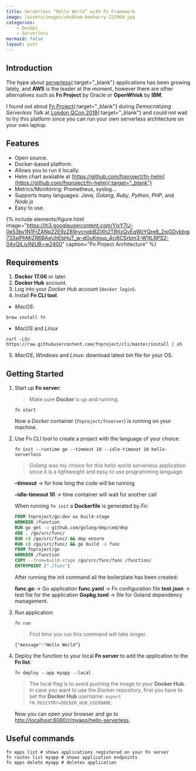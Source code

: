 ```yaml
---
title: Serverless “Hello World” with Fn Framework
image: /assets/images/shubham-beeharry-223969.jpg
categories:
    - DevOps
    - Serverless
mermaid: false
layout: post
---
```


## Introduction

The hype about [serverless](https://en.wikipedia.org/wiki/Serverless_computing){:target="_blank"} applications has been growing lately, and **AWS** is the leader at the moment, however there are other alternatives such as **Fn Project** by Oracle or **OpenWhisk** by **IBM**.

I found out about [Fn Project](https://github.com/fnproject/fn){:target="_blank"} during _Democratizing Serverless Talk_ at [London QCon 2018](https://dzone.com/articles/qcon-london-2018){:target="_blank"} and could not wait to try this platform since you can run your own serverless architecture on your own laptop.

## Features

- Open source.
- Docker-based platform.
- Allows you to run it locally.
- Helm chart available at [https://github.com/fnproject/fn-helm](https://github.com/fnproject/fn-helm){:target="_blank"}
- Metrics/Monitoring: Prometheus, syslog…
- Supports many languages: _Java_, _Golang_, _Ruby_, _Python_, _PHP_, and _Node.js_
- Easy to use.

{% include elements/figure.html image="https://lh3.googleusercontent.com/YixY7IJ-0e53by1N1FrZANp22E9zZ89rycnqbBZlXh2TBtIzQvEgWcYQre8_2njGDybbgj733sIPhMjZR6BAeUhEbHuT_w-dGuKmuo_4cj6CSrbm3-W1tLRPS2-04yQILiyINlUB=w2400" caption="Fn Project Architecture" %}

## Requirements

1. **Docker 17.06** or later.
2. **Docker Hub** account.
3. Log into your _Docker Hub_ account (`docker login`).
4. Install **Fn CLI tool**.
 - _MacOS_:

```shell
brew install fn
```

 - _MacOS_ and _Linux_

 ```shell
curl -LSs https://raw.githubusercontent.com/fnproject/cli/master/install | sh
 ```

5. _MacOS_, *Windows* and _Linux_: download latest bin file for your OS.

## Getting Started

1. Start up **Fn server**:

    >Make sure **Docker** is up and running.

    ```shell
    fn start
    ```

    Now a _Docker_ container (`fnproject/fnserver`) is running on your machine.

2. Use Fn _CLI tool_ to create a project with the language of your choice:

    ```shell
    fn init --runtime go --timeout 10 --idle-timeout 10 hello-serverless
    ```

    >_Golang_ was my choice for this hello world serverless application since it is a lightweight and easy to use programming language.

    **–timeout** -> for how long the code will be running

    **–idle-timeout 10** -> time container will wait for another call

    When running `fn init` a **Dockerfile** is generated by _Fn_:

    ```Dockerfile
    FROM fnproject/go:dev as build-stage
    WORKDIR /function
    RUN go get -u github.com/golang/dep/cmd/dep
    ADD . /go/src/func/
    RUN cd /go/src/func/ && dep ensure
    RUN cd /go/src/func/ && go build -o func
    FROM fnproject/go
    WORKDIR /function
    COPY --from=build-stage /go/src/func/func /function/
    ENTRYPOINT ["./func"]
    ```

    After running the init command all the boilerplate has been created:

    **func.go** -> Go application
    **func.yaml** -> Fn configuration file
    **test.json** -> test file for the application
    **Gopkg.toml** -> file for Goland dependency management.

3. Run application:

    ```shell
    fn run
    ```

    >First time you run this command will take longer.

    ```shell
    {"message":"Hello World"}
    ```

4. Deploy the function to your local **Fn server** to add the application to the **Fn list**:

    ```shell
    fn deploy --app myapp --local
    ```

    >The local flag is to avoid pushing the image to your **Docker Hub**. In case you want to use the Docker repository, first you have to set the **Docker Hub** username: `export FN_REGISTRY=DOCKER_HUB_USERNAME`.


    Now you can open your browser and go to [http://localhost:8080/r/myapp/hello-serverless](http://localhost:8080/r/myapp/hello-serverless).

## Useful commands

```shell
fn apps list # shows applications registered on your Fn server
fn routes list myapp # shows application endpoints
fn apps delete myapp # deletes application
```
